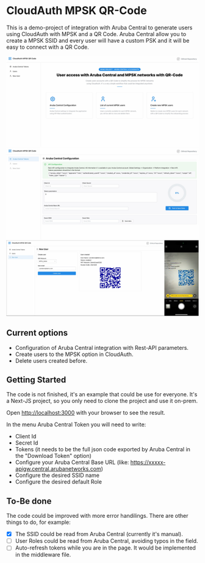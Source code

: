 # CloudAuth MPSK QR-Code

This is a demo-project of integration with Aruba Central to generate users using CloudAuth with MPSK and a QR Code.
Aruba Central allow you to create a MPSK SSID and every user will have a custom PSK and it will be easy to connect with a QR Code.

<img src="assets/images/main-page.jpg"  />
<img src="assets/images/settings.jpg" />
<img src="assets/images/composition.jpg" />

## Current options

- Configuration of Aruba Central integration with Rest-API parameters.
- Create users to the MPSK option in CloudAuth.
- Delete users created before.

## Getting Started

The code is not finished, it's an example that could be use for everyone.
It's a Next-JS project, so you only need to clone the project and use it on-prem.

Open [http://localhost:3000](http://localhost:3000) with your browser to see the result.

In the menu Aruba Central Token you will need to write:

- Client Id
- Secret Id
- Tokens (it needs to be the full json code exported by Aruba Central in the "Download Token" option)
- Configure your Aruba Central Base URL (like: https://xxxxx-apigw.central.arubanetworks.com)
- Configure the desired SSID name
- Configure the desired default Role

## To-Be done

The code could be improved with more error handilings. There are other things to do, for example:

- [x] The SSID could be read from Aruba Central (currently it's manual).
- [ ] User Roles could be read from Aruba Central, avoiding typos in the field.
- [ ] Auto-refresh tokens while you are in the page. It would be implemented in the middleware file.
